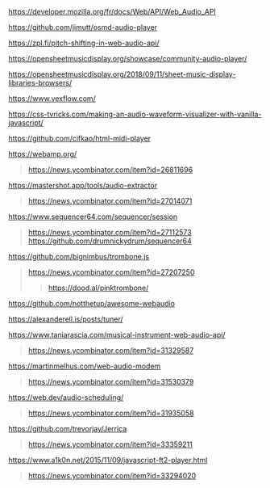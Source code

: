 https://developer.mozilla.org/fr/docs/Web/API/Web_Audio_API

https://github.com/jimutt/osmd-audio-player

https://zpl.fi/pitch-shifting-in-web-audio-api/

https://opensheetmusicdisplay.org/showcase/community-audio-player/

https://opensheetmusicdisplay.org/2018/09/11/sheet-music-display-libraries-browsers/

https://www.vexflow.com/

https://css-tvricks.com/making-an-audio-waveform-visualizer-with-vanilla-javascript/

https://github.com/cifkao/html-midi-player

https://webamp.org/
> https://news.ycombinator.com/item?id=26811696

https://mastershot.app/tools/audio-extractor
> https://news.ycombinator.com/item?id=27014071

https://www.sequencer64.com/sequencer/session
> https://news.ycombinator.com/item?id=27112573
> https://github.com/drumnickydrum/sequencer64

https://github.com/bignimbus/trombone.js
> https://news.ycombinator.com/item?id=27207250
>  > https://dood.al/pinktrombone/

https://github.com/notthetup/awesome-webaudio

https://alexanderell.is/posts/tuner/

https://www.taniarascia.com/musical-instrument-web-audio-api/
> https://news.ycombinator.com/item?id=31329587

https://martinmelhus.com/web-audio-modem
> https://news.ycombinator.com/item?id=31530379

https://web.dev/audio-scheduling/
> https://news.ycombinator.com/item?id=31935058

https://github.com/trevorjay/Jerrica
> https://news.ycombinator.com/item?id=33359211

https://www.a1k0n.net/2015/11/09/javascript-ft2-player.html
> https://news.ycombinator.com/item?id=33294020